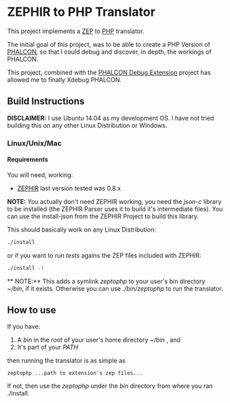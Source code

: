ZEPHIR to PHP Translator
========================

This project implements a [ZEP](http://zephir-lang.com/) to [PHP](https://www.php.net/) translator.

The initial goal of this project, was to be able to create a PHP Version of [PHALCON](https://phalconphp.com), so that I could debug and discover, in depth, the workings of PHALCON.

This project, combined with the [PHALCON Debug Extension](https://github.com/test-to-com/phalcondbg) project has allowed me to finally Xdebug PHALCON.

Build Instructions
------------------

**DISCLAIMER:** I use Ubuntu 14.04 as my development OS. I have not tried building this on any other Linux Distribution or Windows.

### Linux/Unix/Mac

#### Requirements
You will need, working:

* [ZEPHIR](http://zephir-lang.com/) last version tested was 0.8.x

**NOTE:** You actually don't need ZEPHIR working, you need the _json-c_ library to be installed (the ZEPHIR Parser uses it to build it's intermediate files). You can use the install-json from the ZEPHIR Project to build this library.

This should basically work on any Linux Distribution:

```bash
./install
```

or if you want to run _tests_ agains the ZEP files included with ZEPHIR:

```bash
./install -t
```

** NOTE:** This adds a symlink _zeptophp_ to your user's bin directory _~/bin_, if it exists. Otherwise you can use _./bin/zeptophp_ to run the translator.

How to use
----------

If you have:

1. A _bin_ in the root of your user's home directory _~/bin_ , and
2. It's part of your _PATH_

then running the translator is as simple as 

```
zeptophp ...path to extension's zep files...
```

If not, then use the _zeptophp_ under the _bin_ directory from where you ran ./install.

